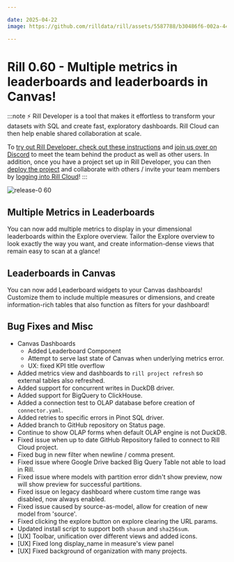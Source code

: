 ```yaml
---

date: 2025-04-22
image: https://github.com/rilldata/rill/assets/5587788/b30486f6-002a-445d-8a1b-955b6ec0066d

---
```


# Rill 0.60 - Multiple metrics in leaderboards and leaderboards in Canvas!

:::note
⚡ Rill Developer is a tool that makes it effortless to transform your datasets with SQL and create fast, exploratory dashboards. Rill Cloud can then help enable shared collaboration at scale.

To [try out Rill Developer, check out these instructions](/get-started/install) and [join us over on Discord](https://discord.gg/TatjVY32) to meet the team behind the product as well as other users. In addition, once you have a project set up in Rill Developer, you can then [deploy the project](/deploy/deploy-dashboard) and collaborate with others / invite your team members by [logging into Rill Cloud](https://ui.rilldata.com)!
:::

![release-0 60](<https://cdn.rilldata.com/docs/release-notes/release-060.gif>)

## Multiple Metrics in Leaderboards

You can now add multiple metrics to display in your dimensional leaderboards within the Explore overview. Tailor the Explore overview to look exactly the way you want, and create information-dense views that remain easy to scan at a glance!

## Leaderboards in Canvas

You can now add Leaderboard widgets to your Canvas dashboards! Customize them to include multiple measures or dimensions, and create information-rich tables that also function as filters for your dashboard!


## Bug Fixes and Misc

- Canvas Dashboards
  - Added Leaderboard Component
  - Attempt to serve last state of Canvas when underlying metrics error.
  - UX: fixed KPI title overflow
- Added metrics view and dashboards to `rill project refresh` so external tables also refreshed.
- Added support for concurrent writes in DuckDB driver.
- Added support for BigQuery to ClickHouse.
- Added a connection test to OLAP database before creation of `connector.yaml`.
- Added retries to specific errors in Pinot SQL driver.
- Added branch to GitHub repository on Status page.
- Continue to show OLAP forms when default OLAP engine is not DuckDB.
- Fixed issue when up to date GitHub Repository failed to connect to Rill Cloud project. 
- Fixed bug in new filter when newline / comma present.
- Fixed issue where Google Drive backed Big Query Table not able to load in Rill.
- Fixed issue where models with partition error didn't show preview, now will show preview for successful partitions.
- Fixed issue on legacy dashboard where custom time range was disabled, now always enabled.
- Fixed issue caused by source-as-model, allow for creation of new model from 'source'.
- Fixed clicking the explore button on explore clearing the URL params.
- Updated install script to support both `shasum` and `sha256sum`.
- [UX] Toolbar, unification over different views and added icons.
- [UX] Fixed long display_name in measure's view panel
- [UX] Fixed background of organization with many projects.